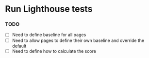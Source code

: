 # Run Lighthouse tests

### TODO
- [ ] Need to define baseline for all pages
- [ ] Need to allow pages to define their own baseline and override the default
- [ ] Need to define how to calculate the score
